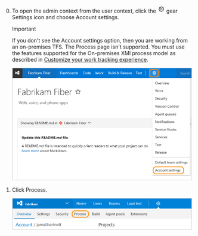 
0. To open the admin context from the user context, click the ![](../_img/icons/gear_icon.png) gear Settings icon and choose Account settings.
 
	>[!IMPORTANT]  
	>If you don't see the Account settings option, then you are working from an on-premises TFS. The Process page isn't supported. You must use the features supported for the On-premises XMl process model as described in [Customize your work tracking experience](../customize/customize-work.md).
	
	<img src="../process/_img/manage-process-open-account-settings.png" alt="Default Collection Overview, Projects reference processes" style="border: 1px solid #CCCCCC;" /> 

0. Click Process.   

	<img src="../_shared/_img/web-portal-admin-process-hub-new-nav.png" alt="Web portal, Account menu, Turn on new navigation selection" style="border: 1px solid #CCCCCC;" />  

<!---
<ol>
<li>
<p>To start, open the Process hub within the admin context. The steps differ depending on which navigation experience you are using.</p>
 
<div style="background-color: #f2f0ee;padding-top:10px;padding-bottom:10px;">

<ul class="nav nav-pills" style="padding-right:15px;padding-left:15px;padding-bottom:5px;vertical-align:top;font-size:18px;">
<li style="float:left;" data-toggle="collapse" data-target="#open-admin">Open the Process page in the admin context</li>
<li style="float: right;"><a style="max-width: 374px;min-width: 120px;vertical-align: top;background-color:#AEAEAE;margin: 0px 0px 0px 8px;min-width:90px;color: #fff;border: solid 2px #AEAEAE;border-radius: 0;padding: 2px 6px 0px 6px;outline-style:none;height:32px;font-size:14px;font-weight:400" data-toggle="pill" href="#old-nav">Old navigation</a></li>
<li class="active" style="float: right"><a style="max-width: 374px;min-width: 120px;vertical-align: top;background-color:#007acc;margin: 0px 0px 0px 0px;min-width:90px;color: #fff;border: solid 2px #007acc;border-radius: 0;padding: 2px 6px 0px 6px;outline-style:none;height:32px;font-size:14px;font-weight:400" data-toggle="pill" href="#new-nav">New navigation enabled</a></li>

</ul>
 
<div id="open-admin" class="tab-content collapse in fade" style="background-color: #ffffff;margin-left:5px;margin-right:5px;padding: 5px 5px 5px 5px;">

<div id="old-nav" class="tab-pane fade"> 

<p>To open the admin context from the user context, click the ![](../_img/icons/gear_icon.png) gear Settings icon.</p> 

![Open admin context](../process/_img/team-services-open-admin-context.png) 

<p>Click the account name to open the collection-level settings, and then open the Process tab. </p> 
 
![Web portal admin settings links](../_shared/_img/web-portal-admin-process-hub-old-nav.png)



</div>

<div id="new-nav" class="tab-pane fade in active"> 

<blockquote>**Tip**:  To enable or disable the new navigation experience, open your user account menu. For more information, see [Work in the web portal, Admin context](../../connect/work-web-portal.md#admin-context).  </blockquote>

<p>Choose the Account settings option from the project/team menu.</p>

<img src="../../connect/_img/web-portal-open-account-settings-new-nav.png" alt="Web portal, new nav, open account settings" style="border: 1px solid #CCCCCC;" />

<p>Click Process. </p> 

<img src="../_shared/_img/web-portal-admin-process-hub-new-nav.png" alt="Web portal, Account menu, Turn on new navigation selection" style="border: 1px solid #CCCCCC;" />  

</div>

</div>
</div> 

<li><p>You'll see the three default system processes. The lock icon indicates that you're not able to customize these processes.</p> 

<img src="../process/_img/manage-process-default-collection-processes-up1.png" alt="Process tab" style="border: 1px solid #CCCCCC;" />  

</li>
</ol> 

-->